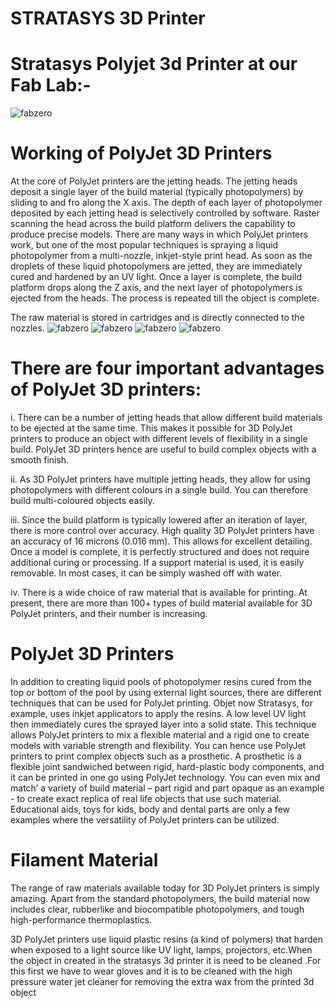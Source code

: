 # STRATASYS 3D Printer
# Stratasys Polyjet 3d Printer at our Fab Lab:-
![fabzero](img/stratasys.jpg)
# Working of PolyJet 3D Printers

At the core of PolyJet printers are the jetting heads. The jetting heads deposit a single layer of the build material (typically photopolymers) by sliding to and fro along the X axis. The depth of each layer of photopolymer deposited by each jetting head is selectively controlled by software. Raster scanning the head across the build platform delivers the capability to produce precise models. There are many ways in which PolyJet printers work, but one of the most popular techniques is spraying a liquid photopolymer from a multi-nozzle, inkjet-style print head. As soon as the droplets of these liquid photopolymers are jetted, they are immediately cured and hardened by an UV light. Once a layer is complete, the build platform drops along the Z axis, and the next layer of photopolymers is ejected from the heads. The process is repeated till the object is complete.

The raw material is stored in cartridges and is directly connected to the nozzles.
![fabzero](img/stratasys2.jpg)
![fabzero](img/stratasys3.jpg)
![fabzero](img/stratasys4.jpg)
![fabzero](img/stratasys5.jpg)

# There are four important advantages of PolyJet 3D printers:

i. There can be a number of jetting heads that allow different build materials to be ejected at the same time. This makes it possible for 3D PolyJet printers to produce an object with different levels of flexibility in a single build. PolyJet 3D printers hence are useful to build complex objects with a smooth finish.

ii. As 3D PolyJet printers have multiple jetting heads, they allow for using photopolymers with different colours in a single build. You can therefore build multi-coloured objects easily.

iii. Since the build platform is typically lowered after an iteration of layer, there is more control over accuracy. High quality 3D PolyJet printers have an accuracy of 16 microns (0.016 mm). This allows for excellent detailing. Once a model is complete, it is perfectly structured and does not require additional curing or processing. If a support material is used, it is easily removable. In most cases, it can be simply washed off with water.

iv. There is a wide choice of raw material that is available for printing. At present, there are more than 100+ types of build material available for 3D PolyJet printers, and their number is increasing.

# PolyJet 3D Printers

In addition to creating liquid pools of photopolymer resins cured from the top or bottom of the pool by using external light sources, there are different techniques that can be used for PolyJet printing. Objet now Stratasys, for example, uses inkjet applicators to apply the resins. A low level UV light then immediately cures the sprayed layer into a solid state. This technique allows PolyJet printers to mix a flexible material and a rigid one to create models with variable strength and flexibility. You can hence use PolyJet printers to print complex objects such as a prosthetic. A prosthetic is a flexible joint sandwiched between rigid, hard-plastic body components, and it can be printed in one go using PolyJet technology. You can even mix and match’ a variety of build material – part rigid and part opaque as an example - to create exact replica of real life objects that use such material. Educational aids, toys for kids, body and dental parts are only a few examples where the versatility of PolyJet printers can be utilized.

# Filament Material

The range of raw materials available today for 3D PolyJet printers is simply amazing. Apart from the standard photopolymers, the build material now includes clear, rubberlike and biocompatible photopolymers, and tough high-performance thermoplastics.

3D PolyJet printers use liquid plastic resins (a kind of polymers) that harden when exposed to a light source like UV light, lamps, projectors, etc.When the object in created in the stratasys 3d printer it is need to be cleaned .For this first we have to wear gloves and it is to be cleaned with the high pressure water jet cleaner for removing the extra wax from the printed 3d object